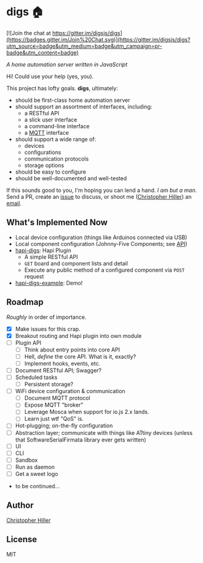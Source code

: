 # digs :house:

[![Join the chat at https://gitter.im/digsjs/digs](https://badges.gitter.im/Join%20Chat.svg)](https://gitter.im/digsjs/digs?utm_source=badge&utm_medium=badge&utm_campaign=pr-badge&utm_content=badge)

*A home automation server written in JavaScript*

Hi!  Could use your help (yes, you).  

This project has lofty goals.  **digs**, ultimately:

- should be first-class home automation server
- should support an assortment of interfaces, including:
    - a RESTful API
    - a slick user interface
    - a command-line interface
    - a [MQTT](http://mqtt.org) interface
- should support a wide range of:
    - devices
    - configurations
    - communication protocols
    - storage options
- should be easy to configure
- should be well-documented and well-tested

If this sounds good to you, I'm hoping you can lend a hand.  *I am but a man.*  Send a PR, create an [issue](https://github.com/digsjs/digs/issues) to discuss, or shoot me ([Christopher Hiller](https://github.com/boneskull)) an [email](mailto:boneskull@boneskull.com).  

## What's Implemented Now

- Local device configuration (things like Arduinos connected via USB)
- Local component configuration (Johnny-Five Components; see [API](http://johnny-five.io/api/))
- [hapi-digs](https://www.npmjs.com/package/hapi-digs): Hapi Plugin
    - A simple RESTful API
    - `GET` board and component lists and detail
    - Execute any public method of a configured component via `POST` request
- [hapi-digs-example](https://www.npmjs.com/package/hapi-digs-example): Demo!

## Roadmap

*Roughly* in order of importance.

- [x] Make issues for this crap.
- [x] Breakout routing and Hapi plugin into own module
- [ ] Plugin API
    - [ ] Think about entry points into core API
    - [ ] Hell, *define* the core API.  What is it, exactly?
    - [ ] Implement hooks, events, etc.
- [ ] Document RESTful API; Swagger?
- [ ] Scheduled tasks
    - [ ] Persistent storage?
- [ ] WiFi device configuration & communication
    - [ ] Document MQTT protocol
    - [ ] Expose MQTT "broker"
    - [ ] Leverage Mosca when support for io.js 2.x lands.
    - [ ] Learn just wtf "QoS" is.
- [ ] Hot-plugging; on-the-fly configuration
- [ ] Abstraction layer; communicate with things like ATtiny devices (unless that SoftwareSerialFirmata library ever gets written)
- [ ] UI
- [ ] CLI
- [ ] Sandbox
- [ ] Run as daemon
- [ ] Get a sweet logo
- to be continued...

## Author

[Christopher Hiller](http://boneskull.com)

## License

MIT
